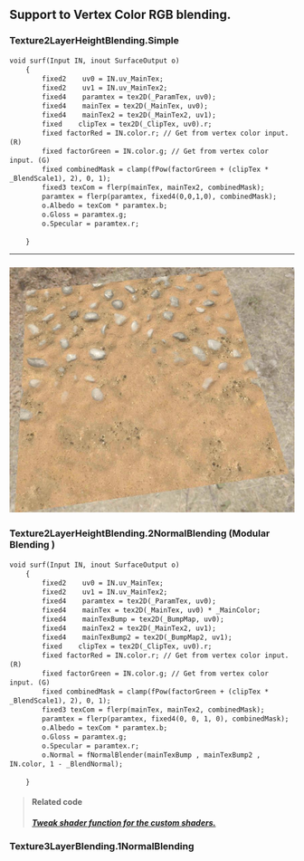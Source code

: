 ## Support to Vertex Color RGB blending.

### Texture2LayerHeightBlending.Simple

```
void surf(Input IN, inout SurfaceOutput o) 
    {
        fixed2    uv0 = IN.uv_MainTex;
        fixed2    uv1 = IN.uv_MainTex2;
        fixed4    paramtex = tex2D(_ParamTex, uv0);
        fixed4    mainTex = tex2D(_MainTex, uv0);
        fixed4    mainTex2 = tex2D(_MainTex2, uv1);
        fixed    clipTex = tex2D(_ClipTex, uv0).r;
        fixed factorRed = IN.color.r; // Get from vertex color input. (R) 
        fixed factorGreen = IN.color.g; // Get from vertex color input. (G) 
        fixed combinedMask = clamp(fPow(factorGreen + (clipTex * _BlendScale1), 2), 0, 1);
        fixed3 texCom = flerp(mainTex, mainTex2, combinedMask);
        paramtex = flerp(paramtex, fixed4(0,0,1,0), combinedMask);
        o.Albedo = texCom * paramtex.b;
        o.Gloss = paramtex.g;
        o.Specular = paramtex.r;

    }
```

---

### ![](/assets/20170218_012312.jpg)

### Texture2LayerHeightBlending.2NormalBlending \(Modular Blending \)

```
void surf(Input IN, inout SurfaceOutput o)
    {
        fixed2    uv0 = IN.uv_MainTex;
        fixed2    uv1 = IN.uv_MainTex2;
        fixed4    paramtex = tex2D(_ParamTex, uv0);
        fixed4    mainTex = tex2D(_MainTex, uv0) * _MainColor;
        fixed4    mainTexBump = tex2D(_BumpMap, uv0);
        fixed4    mainTex2 = tex2D(_MainTex2, uv1);
        fixed4    mainTexBump2 = tex2D(_BumpMap2, uv1);
        fixed    clipTex = tex2D(_ClipTex, uv0).r;
        fixed factorRed = IN.color.r; // Get from vertex color input. (R) 
        fixed factorGreen = IN.color.g; // Get from vertex color input. (G) 
        fixed combinedMask = clamp(fPow(factorGreen + (clipTex * _BlendScale1), 2), 0, 1);
        fixed3 texCom = flerp(mainTex, mainTex2, combinedMask);
        paramtex = flerp(paramtex, fixed4(0, 0, 1, 0), combinedMask);
        o.Albedo = texCom * paramtex.b;
        o.Gloss = paramtex.g;
        o.Specular = paramtex.r;
        o.Normal = fNormalBlender(mainTexBump , mainTexBump2 , IN.color, 1 - _BlendNormal);

    }
```

> #### Related code
>
> ##### [Tweak shader function for the custom shaders.](/simple-shader-func.md)



### Texture3LayerBlending.1NormalBlending





